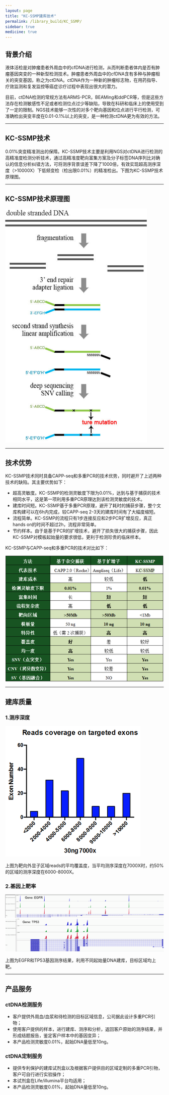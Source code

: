```yaml
---
layout: page
title: "KC-SSMP建库技术"
permalink: /library_build/KC_SSMP/
sidebar: true
medicine: true
---
```


## 背景介绍

液体活检是对肿瘤患者外周血中的cfDNA进行检测，从而判断患者体内是否有肿瘤基因突变的一种新型检测技术。肿瘤患者外周血中的cfDNA含有多种与肿瘤相关的突变基因，称之为ctDNA。ctDNA作为一种新的肿瘤标志物，在用药指导、疗效监测和复发监控等癌症诊疗过程中表现出很大的潜力。

目前，ctDNA检测的常规方法有ARMS-PCR，BEAMing和ddPCR等，但是这些方法存在检测敏感性不足或者检测位点过少等缺陷，导致在科研和临床上的使用受到了一定的限制。NGS技术能够一次性的对多个靶向基因和位点进行平行检测，可准确检出突变丰度在0.01-0.1%以上的突变，是一种检测ctDNA更为有效的方法。

---

## KC-SSMP技术

0.01%突变精准测出的保障。KC-SSMP技术主要是利用NGS对ctDNA进行检测的高精准度检测分析技术，通过高精准度靶向富集方案及分子标签DNA序列比对确认的信息分析纠错方法，可将测序背景误差下降了1000倍，有效实现超高测序深度（>10000X）下低频变检（检出限0.01%）的精准检出。下图为KC-SSMP技术原理图。

---

## KC-SSMP技术原理图
<img class="fig30" src="/image/library_build/SSMP/KC-SSMP建库原理.jpg">

---

## 技术优势

KC-SSMP技术同时具备CAPP-seq和多重PCR的技术优势，同时避开了上述两种技术的缺陷。其主要优势如下：

* 超高灵敏度。KC-SSMP的检测灵敏度下限为0.01%，达到与基于捕获的技术相同水平，这是第一项利用多重PCR原理达到该检测灵敏度的技术。
* 建库时间短。KC-SSMP基于多重PCR原理，避开了耗时的捕获步骤，整个文库构建可以在6h内完成，较CAPP-seq 2-3天的建库时间有了大幅度缩短。
* 流程简单。KC-SSMP的流程只有1步连接反应和2步PCR扩增反应，真正hands on的时间不超过2h，流程非常简单。
* 节约样本。由于是基于PCR的扩增技术，避开了损失很大的捕获步骤，因此KC-SSMP对模板起始量的要求很低，更利于检测珍贵的临床样本。

KC-SSMP与CAPP-seq和多重PCR的技术对比如下：

<img src="/image/library_build/SSMP/KC-SSMP-2.png">

---

## 建库质量

### 1.测序深度
<img  class="fig40" src="/image/library_build/SSMP/KC-SSMP-3.png">


上图为靶向外显子区域reads的平均覆盖度，当平均测序深度在7000X时，约50%的区域的测序深度在6000-8000X。

### 2.基因上靶率

<img  class="fig70" src="/image/library_build/SSMP/KC-SSMP-4.png">


<img  class="fig70" src="/image/library_build/SSMP/KC-SSMP-5.png">

上图为EGFR和TP53基因测序结果，利用不同起始量DNA建库，目标区域均上靶。

---

## 产品服务

### ctDNA检测服务

* 客户提供外周血/血浆和待检测的目标区域信息，公司据此设计多重PCR引物；
* 使用客户提供的样本，进行建库、测序和分析，返回客户原始的测序结果，并形成结题报告，鉴定客户样本中的基因变异；
* 本产品检测灵敏度0.01%，起始DNA量低至10ng。

### ctDNA定制服务

* 提供专利保护的建库试剂盒以及根据客户提供目的区域定制的多重PCR引物，客户可自行进行实验操作；
* 本试剂盒在Life/illumina平台均适用；
* 本产品检测灵敏度0.01%，起始DNA量低至10ng。
